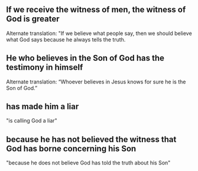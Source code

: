 ## If we receive the witness of men, the witness of God is greater ##

Alternate translation: "If we believe what people say, then we should believe what God says because he always tells the truth.

## He who believes in the Son of God has the testimony in himself ##

Alternate translation: “Whoever believes in Jesus knows for sure he is the Son of God.”

## has made him a liar ##

"is calling God a liar"

## because he has not believed the witness that God has borne concerning his Son ##

"because he does not believe God has told the truth about his Son"